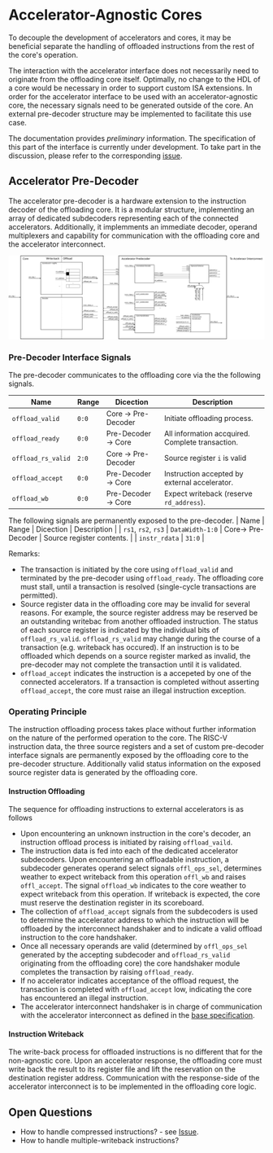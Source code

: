 # Accelerator-Agnostic Cores

To decouple the development of accelerators and cores, it may be beneficial separate the handling of offloaded instructions from the rest of the core's operation.

The interaction with the accelerator interface does not necessarily need to originate from the offloading core itself.
Optimally, no change to the HDL of a core would be necessary in order to support custom ISA extensions.
In order for the accelerator interface to be used with an accelerator-agnostic core, the necessary signals need to be generated outside of the core.
An external pre-decoder structure may be implemented to facilitate this use case.

The documentation provides *preliminary* information.
The specification of this part of the interface is currently under development.
To take part in the discussion, please refer to the corresponding [issue](https://github.com/ganoam/accelerator-interface/issues/1).

## Accelerator Pre-Decoder
The accelerator pre-decoder is a hardware extension to the instruction decoder of the offloading core.
It is a modular structure, implementing an array of dedicated subdecoders representing each of the connected accelerators.
Additionally, it implemments an immediate decoder, operand multiplexers and capability for communication with the offloading core and the accelerator interconnect.

![Accelerator Agnostic Core](img/acc-agnostic-core.svg)

###  Pre-Decoder Interface Signals

The pre-decoder communicates to the offloading core via the the following signals.

| Name                | Range           | Dicection           | Description                                      |
| ------------------- | --------------- | ------------------- | ------------------------------------------------ |
| `offload_valid`     | `0:0`           | Core -> Pre-Decoder | Initiate offloading process.                     |
| `offload_ready`     | `0:0`           | Pre-Decoder -> Core | All information accquired. Complete transaction. |
| `offload_rs_valid`  | `2:0`           | Core -> Pre-Decoder | Source register `i` is valid                     |
| `offload_accept`    | `0:0`           | Pre-Decoder -> Core | Instruction accepted by external accelerator.    |
| `offload_wb`        | `0:0`           | Pre-Decoder -> Core | Expect writeback (reserve `rd_address`).         |

The following signals are permanently exposed to the pre-decoder.
| Name                | Range           | Dicection           | Description                                      |
| `rs1`, `rs2`, `rs3` | `DataWidth-1:0` | Core-> Pre-Decoder  | Source register contents.                        |
| `instr_rdata`       | `31:0`          |

Remarks:
- The transaction is initiated by the core using `offload_valid` and terminated by the pre-decoder using `offload_ready`.
  The offloading core must stall, until a transaction is resolved (single-cycle transactions are permitted).
- Source register data in the offloading core may be invalid for several reasons.
  For example, the source register address may be reserved be an outstanding writebac from another offloaded instruction.
  The status of each source register is indicated by the individual bits of `offload_rs_valid`.
  `offload_rs_valid` may change during the course of a transaction (e.g. writeback has occured).
  If an instruction is to be offloaded which depends on a source register marked as invalid, the pre-decoder may not complete the transaction until it is validated.
- `offload_accept` indicates the instruction is a accepeted by one of the connected accelerators.
  If a transaction is completed without asserting `offload_accept`, the core must raise an illegal instruction exception.



### Operating Principle
The instruction offloading process takes place without further information on the nature of the performed operation to the core.
The RISC-V instruction data, the three source registers and a set of custom pre-decoder interface signals are permanently exposed by the offloading core to the pre-decoder structure.
Additionally valid status information on the exposed source register data is generated by the offloading core.

#### Instruction Offloading
The sequence for offloading instructions to external accelerators is as follows
- Upon encountering an unknown instruction in the core's decoder, an instruction offload process is initiated by raising `offload_vaild`.
- The instruction data is fed into each of the dedicated accelerator subdecoders.
  Upon encountering an offloadable instruction, a subdecoder generates operand select signals `offl_ops_sel`, determines weather to expect writeback from this operation `offl_wb` and raises `offl_accept`.
  The signal `offload_wb` indicates to the core weather to expect writeback from this operation.
  If writeback is expected, the core must reserve the destination register in its scoreboard.
- The collection of `offload_accept` signals from the subdecoders is used to determine the accelerator address to which the instruction will be offloaded by the interconnect handshaker and to indicate a valid offload instruction to the core handshaker.
- Once all necessary operands are valid (determined by `offl_ops_sel` generated by the accepting subdecoder and `offload_rs_valid` originating from the offloading core) the core handshaker module completes the transaction by raising `offload_ready`.
- If no accelerator indicates acceptance of the offload request, the transaction is completed with `offload_accept` low, indicating the core has encountered an illegal instruction.
- The accelerator interconnect handshaker is in charge of communication with the accelerator interconnect as defined in the [base specification](index.md).

#### Instruction Writeback

The write-back process for offloaded instructions is no different that for the non-agnostic core.
Upon an accelerator response, the offloading core must write back the result to its register file and lift the reservation on the destination register address.
Communication with the response-side of the accelerator interconnect is to be implemented in the offloading core logic.

## Open Questions
- How to handle compressed instructions? - see [Issue](https://github.com/ganoam/accelerator-interface/issues/3).
- How to handle multiple-writeback instructions?
